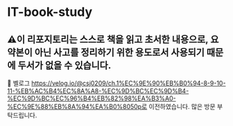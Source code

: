 # IT-book-study
## ⚠️이 리포지토리는 스스로 책을 읽고 초서한 내용으로, 요약본이 아닌 사고를 정리하기 위한 용도로서 사용되기 때문에 두서가 없을 수 있습니다.
🚧 벨로그 https://velog.io/@csj0209/ch.1%EC%9E%90%EB%B0%94-8-9-10-11-%EB%AC%B4%EC%8A%A8-%EC%9D%BC%EC%9D%B4-%EC%9D%BC%EC%96%B4%EB%82%98%EA%B3%A0-%EC%9E%88%EB%8A%94%EA%B0%8050p로 이전하였습니다. 많은 방문 부탁드립니다.

